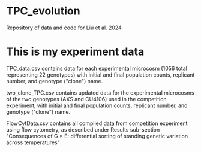 # TPC_evolution
Repository of data and code for Liu et al. 2024

# This is my experiment data
TPC_data.csv contains data for each experimental microcosm (1056 total representing 22 genotypes) with initial and final population counts, replicant number, and genotype ("clone") name. 

two_clone_TPC.csv contains updated data for the experimental microcosms of the two genotypes (AXS and CU4106) used in the competition experiment, with initial and final population counts, replicant number, and genotype ("clone") name. 

FlowCytData.csv contains all complied data from competition experiment using flow cytometry, as described under Results sub-section "Consequences of G × E: differential sorting of standing genetic variation across temperatures"


